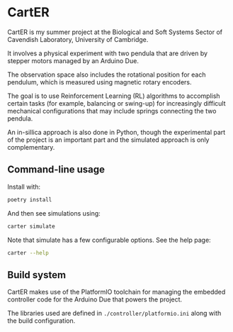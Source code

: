 CartER
==========

CartER is my summer project at the Biological and Soft Systems Sector of Cavendish Laboratory, University of Cambridge.

It involves a physical experiment with two pendula that are driven by stepper motors managed by an Arduino Due.

The observation space also includes the rotational position for each pendulum, which is measured using magnetic rotary encoders.

The goal is to use Reinforcement Learning (RL) algorithms to accomplish certain tasks (for example, balancing or swing-up) for increasingly difficult mechanical configurations that may include springs connecting the two pendula.

An in-sillica approach is also done in Python, though the experimental part of the project is an important part and the simulated approach is only complementary.

## Command-line usage

Install with:

```sh
poetry install
```

And then see simulations using:

```sh
carter simulate
```

Note that simulate has a few configurable options. See the help page:

```sh
carter --help
```

## Build system

CartER makes use of the PlatformIO toolchain for managing the embedded
controller code for the Arduino Due that powers the project.

The libraries used are defined in `./controller/platformio.ini` along with the
build configuration.
